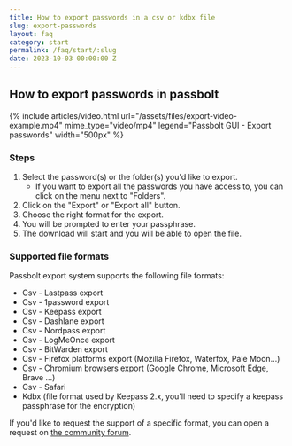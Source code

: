 ```yaml
---
title: How to export passwords in a csv or kdbx file
slug: export-passwords
layout: faq
category: start
permalink: /faq/start/:slug
date: 2023-10-03 00:00:00 Z
---
```


## How to export passwords in passbolt

{% include articles/video.html
url="/assets/files/export-video-example.mp4"
mime_type="video/mp4"
legend="Passbolt GUI - Export passwords"
width="500px"
%}

### Steps
1. Select the password(s) or the folder(s) you'd like to export.
   - If you want to export all the passwords you have access to, you can click on the menu next to "Folders".
3. Click on the "Export" or "Export all" button.
4. Choose the right format for the export.
5. You will be prompted to enter your passphrase.
6. The download will start and you will be able to open the file.

### Supported file formats
Passbolt export system supports the following file formats:

*  Csv - Lastpass export
*  Csv - 1password export
*  Csv - Keepass export
*  Csv - Dashlane export
*  Csv - Nordpass export
*  Csv - LogMeOnce export
*  Csv - BitWarden export
*  Csv - Firefox platforms export (Mozilla Firefox, Waterfox, Pale Moon...)
*  Csv - Chromium browsers export (Google Chrome, Microsoft Edge, Brave ...)
*  Csv - Safari
*  Kdbx (file format used by Keepass 2.x, you'll need to specify a keepass passphrase for the encryption)

If you'd like to request the support of a specific format, you can open a request on [the community forum](https://community.passbolt.com/c/backlog).
